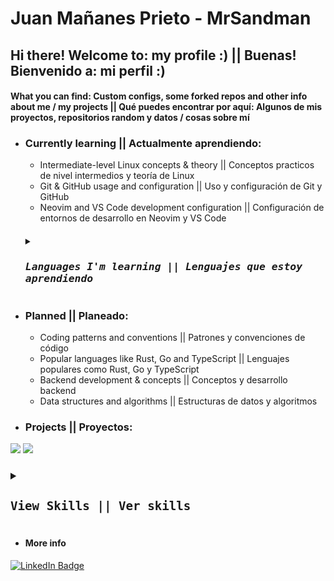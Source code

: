 
# Juan Mañanes Prieto - MrSandman


## Hi there! Welcome to: my profile :) || Buenas! Bienvenido a: mi perfil :)
<!-- ### Recently graduated from a Microcomputer systems and networks degree 🏆 :) (my first step into tech) -->
#### What you can find: Custom configs, some forked repos and other info about me / my projects || Qué puedes encontrar por aquí: Algunos de mis proyectos, repositorios random y datos / cosas sobre mí

- ### Currently learning || Actualmente aprendiendo:

  * Intermediate-level Linux concepts & theory || Conceptos practicos de nivel intermedios y teoría de Linux
  * Git & GitHub usage and configuration || Uso y configuración de Git y GitHub
  * Neovim and VS Code development configuration || Configuración de entornos de desarrollo en Neovim y VS Code
   <h5>
     <p>
     <details>
      <summary>
       <kbd><h3>Languages I'm learning || Lenguajes que estoy aprendiendo</h3></kbd>
      </summary>
      <br>
      <a href="https://en.wikipedia.org/wiki/Lua_(programming_language)"><img src="https://skillicons.dev/icons?i=lua" /></a>
      <a href="https://www.iso.org/standard/74528.html"><img src="https://skillicons.dev/icons?i=c" /></a>
      <a href="https://www.rust-lang.org/"><img src="https://skillicons.dev/icons?i=rust" /></a> 
      <a href="https://javascript.com"><img src="https://skillicons.dev/icons?i=js" /></a>
   
    </details>
   </p>
   </h5>
  
- ### Planned || Planeado:
  * Coding patterns and conventions || Patrones y convenciones de código
  * Popular languages like Rust, Go and TypeScript || Lenguajes populares como Rust, Go y TypeScript
  * Backend development & concepts || Conceptos y desarrollo backend
  * Data structures and algorithms || Estructuras de datos y algoritmos

- ### Projects || Proyectos: 
<p align="flex">
 <a align="center" href="https://github.com/rose-pine/tmux" target="blank"><img src="https://img.shields.io/badge/tmux-Ros%C3%A9%20Pine%20-%23ebbcba"></a>  <a align="center" href="https://github.com/rose-pine/btop" target="blank"><img src="https://img.shields.io/badge/btop-Ros%C3%A9%20Pine%20-%23ebbcba"></a><br>
</p>

<h3 align="left"> 
<p align="center">
 <details>
  <summary>
   <kbd><h3>View Skills || Ver skills</h3></kbd>
  </summary>
  <br>

Languages and frameworks || Lenguajes y frameworks de programación<br>

  <a href="https://www.gnu.org/software/bash/">  <img src="https://skillicons.dev/icons?i=bash"></a>
  <a href="https://html.spec.whatwg.org/"><img src="https://skillicons.dev/icons?i=html" /></a>
  <a href="https://www.w3.org/TR/CSS/#css"><img src="https://skillicons.dev/icons?i=css" /></a>
  <br>
  <br>

Dev tools / Herramientas de desarrollo<br>

  <a href="https://neovim.io/"> <img src="https://skillicons.dev/icons?i=neovim"></a>
  <a href="https://tmux.github.io"> <img src="https://avatars.githubusercontent.com/u/12054114?s=48&v=4"></a>
  <a href="https://code.visualstudio.com/"><img src="https://skillicons.dev/icons?i=vscode" /></a>
<a href="https://obsidian.md/"><img height=48px src="https://obsidian.md/images/obsidian-logo-gradient.svg" /></a>
          <!-- <a href="https://alacritty.org/"><img height=48px src="https://github.com/mrs4ndman/mrs4ndman/assets/121260905/55a907c4-e967-42ec-94e1-36941924c2c8" /></a> -->
  <br>
  <a href="https://git-scm.com/"><img src="https://skillicons.dev/icons?i=git" /></a>
  <a href="https://github.com/"><img src="https://skillicons.dev/icons?i=github" /></a>
  <a href="https://pop.system76.com/"><img height=48px src="https://img.icons8.com/fluency/48/pop-os-logo.png" /></a>


OSes / Sistemas operativos<br>

<a href="https://kernel.org/"><img src="https://skillicons.dev/icons?i=linux" /></a>
<a href="https://bsd.org/"><img src="https://skillicons.dev/icons?i=bsd" /></a> 
<a href="https://www.microsoft.com/es-es/windows/windows-11"><img height=48px src="https://iconape.com/wp-content/png_logo_vector/windows-11-logo.png" /></a>
  
 </details>
</p>
</h3>

<!-- <h3 align="center">  -->
<!--  <p> -->
<!--   <details> -->
<!--    <summary> -->
<!--     <kbd><h3>GitHub Stats</h3></kbd> -->
<!--    </summary> -->
<!--    <br> -->
<!---->
<!--   ![My GitHub stats](https://github-readme-stats.vercel.app/api?username=mrs4ndman&layout=compact&show_icons=true&theme=dracula) ![Top Langs](https://github-readme-stats.vercel.app/api/top-langs/?username=mrs4ndman&hide=HTML&exclude_repo=cheatsheets,rose-pine-site,certs,base,init.lua&layout=compact&show_icons=true&theme=dracula) -->
<!--   </details> -->
<!--  </p> -->
<!-- </h3> -->

  - #### More info
<div id="badges" align="left">
  <a href="https://www.linkedin.com/in/juan-mananes-prieto">
    <img src="https://img.shields.io/badge/LinkedIn-blue?style=for-the-badge&logo=linkedin&logoColor=white" alt="LinkedIn Badge"/>
  </a>
</div>


